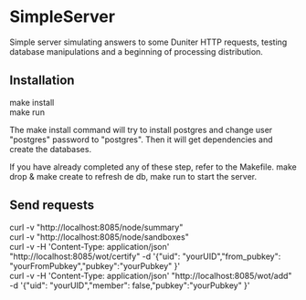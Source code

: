 # SimpleServer

Simple server simulating answers to some Duniter HTTP requests, testing database manipulations and a beginning of processing distribution.

## Installation

make install<br />
make run<br />

The make install command will try to install postgres and change user "postgres" password to "postgres".
Then it will get dependencies and create the databases.<br />

If you have already completed any of these step, refer to the Makefile. make drop & make create to refresh de db, make run to start the server.<br />

## Send requests

curl -v "http://localhost:8085/node/summary"<br />
curl -v "http://localhost:8085/node/sandboxes"<br />
curl -v -H 'Content-Type: application/json' "http://localhost:8085/wot/certify" -d '{"uid": "yourUID","from_pubkey": "yourFromPubkey","pubkey":"yourPubkey" }'<br />
curl -v -H 'Content-Type: application/json' "http://localhost:8085/wot/add" -d '{"uid": "yourUID","member": false,"pubkey":"yourPubkey" }'<br />
